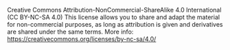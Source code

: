 Creative Commons Attribution-NonCommercial-ShareAlike 4.0 International (CC BY-NC-SA 4.0)
This license allows you to share and adapt the material for non-commercial purposes, as long as attribution is given and derivatives are shared under the same terms.
More info: https://creativecommons.org/licenses/by-nc-sa/4.0/
